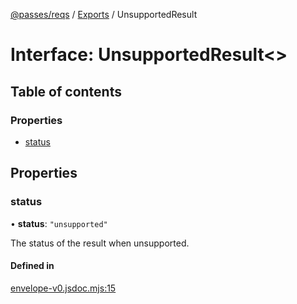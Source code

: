 [@passes/reqs](../README.md) / [Exports](../modules.md) / UnsupportedResult

# Interface: UnsupportedResult\<\>

## Table of contents

### Properties

- [status](UnsupportedResult.md#status)

## Properties

### status

• **status**: ``"unsupported"``

The status of the result when unsupported.

#### Defined in

[envelope-v0.jsdoc.mjs:15](https://github.com/passes-org/passes/blob/cf65b5d/packages/reqs/src/envelope-v0.jsdoc.mjs#L15)
